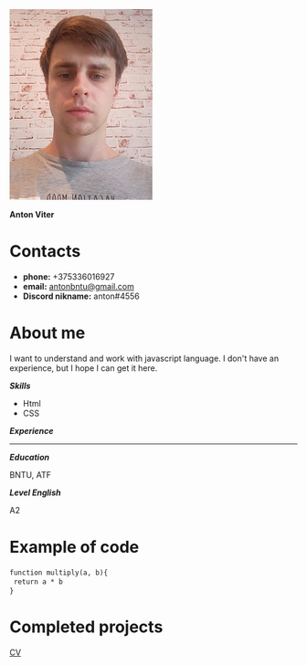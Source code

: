 ![Photo](/20221205_153928.jpg)

 **Anton Viter**

# Contacts

* **phone:** +375336016927
* **email:** antonbntu@gmail.com
* **Discord nikname:** anton#4556

# About me

I want to understand and work with javascript language. I don't have an experience, but I hope I can get it here.

***Skills***

* Html 
* CSS

***Experience***

-------

***Education***

BNTU, ATF 

***Level English***

A2

# Example of code
```
function multiply(a, b){
 return a * b
}
```

# Completed projects
[CV](https://antonvit1.github.io/rsschool-cv/cv)
